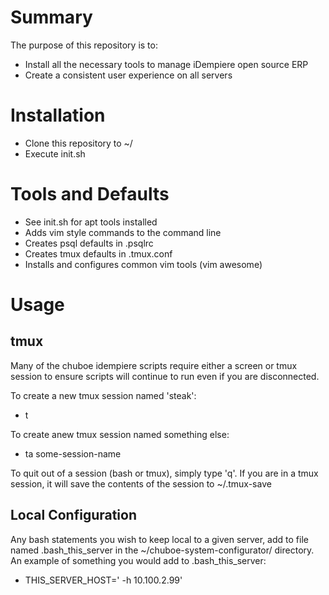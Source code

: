 # Summary

The purpose of this repository is to:

* Install all the necessary tools to manage iDempiere open source ERP
* Create a consistent user experience on all servers

# Installation

* Clone this repository to ~/
* Execute init.sh

# Tools and Defaults

* See init.sh for apt tools installed
* Adds vim style commands to the command line
* Creates psql defaults in .psqlrc
* Creates tmux defaults in .tmux.conf
* Installs and configures common vim tools (vim awesome)

# Usage

## tmux

Many of the chuboe idempiere scripts require either a screen or tmux session to ensure scripts will continue to run even if you are disconnected.

To create a new tmux session named 'steak':

* t

To create anew tmux session named something else:

* ta some-session-name

To quit out of a session (bash or tmux), simply type 'q'. If you are in a tmux session, it will save the contents of the session to ~/.tmux-save

## Local Configuration

Any bash statements you wish to keep local to a given server, add to file named .bash_this_server in the ~/chuboe-system-configurator/ directory. An example of something you would add to .bash_this_server:

* THIS_SERVER_HOST=' -h 10.100.2.99'
